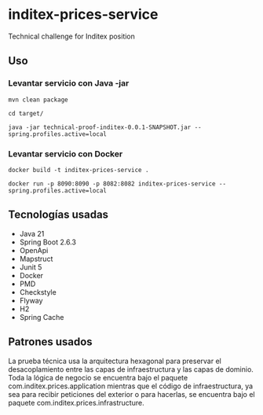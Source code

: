 # inditex-prices-service

Technical challenge for Inditex position

## Uso

### Levantar servicio con Java -jar

    mvn clean package
    
    cd target/
    
    java -jar technical-proof-inditex-0.0.1-SNAPSHOT.jar --spring.profiles.active=local

### Levantar servicio con Docker

    docker build -t inditex-prices-service .
    
    docker run -p 8090:8090 -p 8082:8082 inditex-prices-service --spring.profiles.active=local


## Tecnologías usadas

* Java 21
* Spring Boot 2.6.3
* OpenApi
* Mapstruct
* Junit 5
* Docker
* PMD
* Checkstyle
* Flyway
* H2
* Spring Cache

## Patrones usados

La prueba técnica usa la arquitectura hexagonal para preservar el desacoplamiento entre las capas de infraestructura y las capas de dominio. Toda la lógica de negocio se encuentra bajo el paquete com.inditex.prices.application mientras que el código de infraestructura, ya sea para recibir peticiones del exterior o para hacerlas, se encuentra bajo el paquete com.inditex.prices.infrastructure.  


